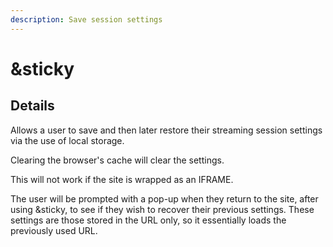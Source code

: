 ```yaml
---
description: Save session settings
---
```


# \&sticky

## Details

Allows a user to save and then later restore their streaming session settings via the use of local storage.

Clearing the browser's cache will clear the settings.

This will not work if the site is wrapped as an IFRAME.

The user will be prompted with a pop-up when they return to the site, after using \&sticky, to see if they wish to recover their previous settings. These settings are those stored in the URL only, so it essentially loads the previously used URL.
